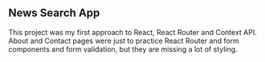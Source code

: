 ## News Search App

This project was my first approach to React, React Router and Context API.
<br/>
About and Contact pages were just to practice React Router and form components and form validation, but they are missing a lot of styling.
